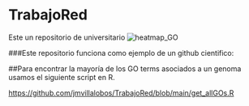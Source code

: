 # TrabajoRed
Este un repositorio de universitario
![heatmap_GO](https://user-images.githubusercontent.com/22058504/120571906-edc9bd00-c3cf-11eb-8c58-4201350ee4e0.png)


###Este repositorio funciona como ejemplo de un github cientifico:

##Para encontrar la mayoría de los GO terms asociados a un genoma usamos el siguiente script en R.

https://github.com/jmvillalobos/TrabajoRed/blob/main/get_allGOs.R



